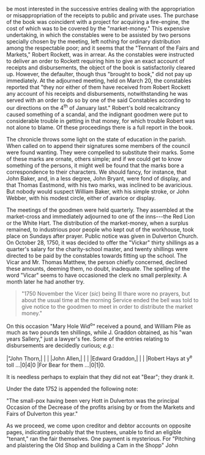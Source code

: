 be most interested in the successive entries
dealing with the appropriation or misappropriation
of the receipts to public and
private uses. The purchase of the book
was coincident with a project for acquiring a
fire-engine, the cost of which was to be
covered by the "market-money." This expensive
undertaking, in which the constables
were to be assisted by two persons specially
chosen by the meeting, left nothing for
ordinary distribution among the respectable
poor; and it seems that the "Tennant of
the Fairs and Markets," Robert Rockett,
was in arrear. As the constables were instructed
to deliver an order to Rockett
requiring him to give an exact account of
receipts and disbursements, the object of the
book is satisfactorily cleared up. However,
the defaulter, though thus "brought to
book," did not pay up immediately. At the
adjourned meeting, held on March 20, the
constables reported that "they nor either of
them have received from Robert Rockett
any account of his receipts and disbursements,
notwithstanding he was served with
an order to do so by one of the said
Constables according to our directions on
the 4<sup>th</sup> of January last." Robert's bold
recalcitrancy caused something of a scandal,
and the indignant goodmen were put to considerable
trouble in getting in that money,
for which trouble Robert was not alone to
blame. Of these proceedings there is a full
report in the book.

The chronicle throws some light on the
state of education in the parish. When
called on to append their signatures some
members of the council were found wanting.
They were compelled to substitute their
marks. Some of these marks are ornate,
others simple; and if we could get to know
something of the persons, it might well be
found that the marks bore a correspondence
to their characters. We should fancy, for
instance, that John Baker, and, in a less
degree, John Bryant, were fond of display,
and that Thomas Eastmond, with his two
marks, was inclined to be avaricious. But
nobody would suspect William Baker, with
his simple stroke, or John Webber, with his
modest circle, either of avarice or display.

The meetings of the goodmen were held
quarterly. They assembled at the market-cross
and immediately adjourned to one of
the inns---the Red Lion or the White Hart.
The distribution of the market-money, when
a surplus remained, to industrious poor
people who kept out of the workhouse, took
place on Sundays after prayer. Public notice
was given in Dulverton Church. On October
28, 1750, it was decided to offer the
"Vickar" thirty shillings as a quarter's
salary for the charity-school master, and
twenty shillings were directed to be paid by
the constables towards fitting up the school.
The Vicar and Mr. Thomas Matthew, the
person chiefly concerned, declined these
amounts, deeming them, no doubt, inadequate.
The spelling of the word "Vicar"
seems to have occasioned the clerk no small
perplexity. A month later he had another
try.

> "1750 November the Vicer (_sic_)
being Ill thare wore no prayers, but about
the usual time at the morning Service ended
the bell was told to give notice to the goodmen
to meet in order to distribute the market
money."

On this occasion "Mary Hole Wid<sup>o</sup>" received
a pound, and William Pile as much
as two pounds ten shillings, while J. Graddon
obtained, as his "wan years Sallery," just a
lawyer's fee. Some of the entries relating to
disbursements are decidedly curious; _e.g._:

|"John Thorn,| | |
|John Allen,| | |
|Edward Graddon,| | |
|Robert Hays at y<sup>e</sup> toll ...|0|4|0
|For Bear for them ...|0|1|0.

It is needless perhaps to explain that they
did not eat "Bear"; they drank it.

Under the date 1752 is appended the
following note:

"The small-pox having been very Hott in
Dulverton was the principal Occasion of the
Decrease of the profits arising by or from
the Markets and Fairs of Dulverton this
year."

As we proceed, we come upon creditor
and debtor accounts on opposite pages,
indicating probably that the trustees, unable
to find an eligible "tenant," ran the fair
themselves. One payment is mysterious.
For "Pitching and plaistering the Old Shop
and building a Cam in the Shopp" John